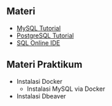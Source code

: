 ## Materi
- [MySQL Tutorial](https://www.w3schools.com/mySQl/default.asp)
- [PostgreSQL Tutorial](https://www.tutorialspoint.com/postgresql/index.htm)
- [SQL Online IDE](https://sqliteonline.com/)

## Materi Praktikum
- Instalasi Docker
  - Instalasi MySQL via Docker
- Instalasi Dbeaver

